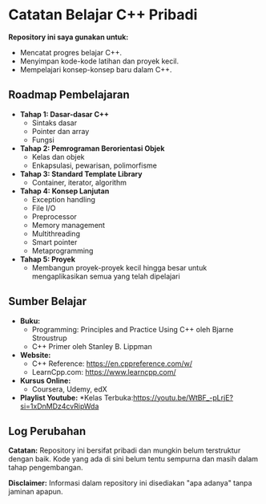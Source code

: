 # Catatan Belajar C++ Pribadi

**Repository ini saya gunakan untuk:**
* Mencatat progres belajar C++.
* Menyimpan kode-kode latihan dan proyek kecil.
* Mempelajari konsep-konsep baru dalam C++.

## Roadmap Pembelajaran
* **Tahap 1: Dasar-dasar C++**
    * Sintaks dasar
    * Pointer dan array
    * Fungsi
* **Tahap 2: Pemrograman Berorientasi Objek**
    * Kelas dan objek
    * Enkapsulasi, pewarisan, polimorfisme
* **Tahap 3: Standard Template Library**
    * Container, iterator, algorithm
* **Tahap 4: Konsep Lanjutan**
    * Exception handling
    * File I/O
    * Preprocessor
    * Memory management
    * Multithreading
    * Smart pointer
    * Metaprogramming
* **Tahap 5: Proyek**
    * Membangun proyek-proyek kecil hingga besar untuk mengaplikasikan semua yang telah dipelajari

## Sumber Belajar
* **Buku:**
    * Programming: Principles and Practice Using C++ oleh Bjarne Stroustrup
    * C++ Primer oleh Stanley B. Lippman
* **Website:**
    * C++ Reference: https://en.cppreference.com/w/
    * LearnCpp.com: https://www.learncpp.com/
* **Kursus Online:**
    * Coursera, Udemy, edX
* **Playlist Youtube:**
    *Kelas Terbuka:https://youtu.be/WtBF_-pLrjE?si=1xDnMDz4cvRipWda 

## Log Perubahan

**Catatan:**
Repository ini bersifat pribadi dan mungkin belum terstruktur dengan baik. Kode yang ada di sini belum tentu sempurna dan masih dalam tahap pengembangan.

**Disclaimer:** Informasi dalam repository ini disediakan "apa adanya" tanpa jaminan apapun.
